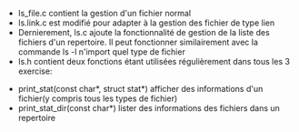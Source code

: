 - ls_file.c contient la gestion d'un fichier normal
- ls.link.c est modifié pour adapter à la gestion des fichier de type lien
- Dernierement, ls.c ajoute la fonctionnalité de gestion de la liste des fichiers d'un repertoire. Il peut fonctionner similairement avec la commande ls -l n'import quel type de fichier
- ls.h contient deux fonctions étant utilisées régulièrement dans tous les 3 exercise:
 + print_stat(const char*, struct stat*) afficher des informations d'un fichier(y compris tous les types de fichier)
 + print_stat_dir(const char*) lister des informations des fichiers dans un repertoire